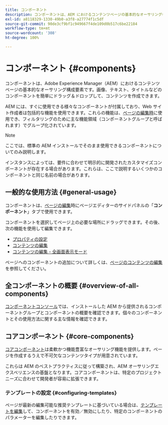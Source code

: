 ```yaml
---
title: コンポーネント
description: コンポーネントは、AEM におけるコンテンツページの基本的なオーサリング構成要素です。
exl-id: a8118329-1330-49b0-a3f8-a27774f1c5df
source-git-commit: 90de3cf9bf1c949667f4de109d0b517c6be22184
workflow-type: tm+mt
source-wordcount: '308'
ht-degree: 100%

---
```


# コンポーネント {#components}

コンポーネントは、Adobe Experience Manager（AEM）におけるコンテンツページの基本的なオーサリング構成要素です。画像、テキスト、タイトルなどのコンポーネントを簡単にドラッグ＆ドロップして、コンテンツを作成できます。

AEM には、すぐに使用できる様々なコンポーネントが付属しており、Web サイト作成者は包括的な機能を使用できます。これらの機能は、[ページの編集時](/help/sites-cloud/authoring/fundamentals/editing-content.md)に使用でき、フィルタリングのために主な機能領域（コンポーネントグループと呼ばれます）でグループ化されています。

>[!NOTE]
>
>ここでは、標準の AEM インストールでそのまま使用できるコンポーネントについてのみ説明します。
>
>インスタンスによっては、要件に合わせて明示的に開発されたカスタマイズコンポーネントが存在する場合があります。これらは、ここで説明するいくつかのコンポーネントと同じ名前の場合があります。

## 一般的な使用方法 {#general-usage}

コンポーネントは、[ページの編集](/help/sites-cloud/authoring/fundamentals/editing-content.md)時にページエディターのサイドパネルの「**コンポーネント**」タブで使用できます。

コンポーネントを選択してページ上の必要な場所にドラッグできます。その後、次の機能を使用して編集できます。

* [プロパティの設定](/help/sites-cloud/authoring/fundamentals/page-properties.md)
* [コンテンツの編集](/help/sites-cloud/authoring/fundamentals/editing-content.md)
* [コンテンツの編集 - 全画面表示モード](/help/sites-cloud/authoring/fundamentals/editing-content.md#edit-content-full-screen-mode)

ページへのコンポーネントの追加について詳しくは、[ページのコンテンツの編集](/help/sites-cloud/authoring/fundamentals/editing-content.md)を参照してください。

## 全コンポーネントの概要 {#overview-of-all-components}

[コンポーネントコンソール](/help/sites-cloud/authoring/features/components-console.md)では、インストールした AEM から提供されるコンポーネントグループとコンポーネントの概要を確認できます。個々のコンポーネントとその使用方法に関する主な情報を確認できます。

## コアコンポーネント {#core-components}

[コアコンポーネント](https://docs.adobe.com/content/help/ja-JP/experience-manager-core-components/using/introduction.html)は柔軟かつ機能豊富なオーサリング機能を提供します。ページを作成するうえで不可欠なコンテンツタイプが用意されています。

これらは AEM のベストプラクティスに従って構築され、AEM オーサリングエクスペリエンスの基盤となります。コアコンポーネントは、特定のプロジェクトニーズに合わせて開発者が容易に拡張できます。

### テンプレートの設定 {#configuring-templates}

ページが最新の編集可能な推奨テンプレートに基づいている場合は、[テンプレートを編集](/help/sites-cloud/authoring/features/templates.md)して、コンポーネントを有効／無効にしたり、特定のコンポーネントのパラメーターを編集したりできます。
